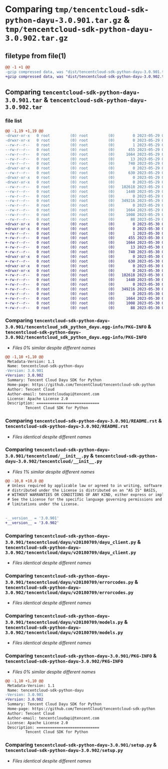 # Comparing `tmp/tencentcloud-sdk-python-dayu-3.0.901.tar.gz` & `tmp/tencentcloud-sdk-python-dayu-3.0.902.tar.gz`

## filetype from file(1)

```diff
@@ -1 +1 @@
-gzip compressed data, was "dist/tencentcloud-sdk-python-dayu-3.0.901.tar", last modified: Mon May 29 02:25:27 2023, max compression
+gzip compressed data, was "dist/tencentcloud-sdk-python-dayu-3.0.902.tar", last modified: Tue May 30 00:21:15 2023, max compression
```

## Comparing `tencentcloud-sdk-python-dayu-3.0.901.tar` & `tencentcloud-sdk-python-dayu-3.0.902.tar`

### file list

```diff
@@ -1,19 +1,19 @@
-drwxr-xr-x   0 root         (0) root         (0)        0 2023-05-29 02:25:27.000000 tencentcloud-sdk-python-dayu-3.0.901/
-drwxr-xr-x   0 root         (0) root         (0)        0 2023-05-29 02:25:27.000000 tencentcloud-sdk-python-dayu-3.0.901/tencentcloud_sdk_python_dayu.egg-info/
--rw-r--r--   0 root         (0) root         (0)        1 2023-05-29 02:25:27.000000 tencentcloud-sdk-python-dayu-3.0.901/tencentcloud_sdk_python_dayu.egg-info/dependency_links.txt
--rw-r--r--   0 root         (0) root         (0)      455 2023-05-29 02:25:27.000000 tencentcloud-sdk-python-dayu-3.0.901/tencentcloud_sdk_python_dayu.egg-info/SOURCES.txt
--rw-r--r--   0 root         (0) root         (0)     1664 2023-05-29 02:25:27.000000 tencentcloud-sdk-python-dayu-3.0.901/tencentcloud_sdk_python_dayu.egg-info/PKG-INFO
--rw-r--r--   0 root         (0) root         (0)       13 2023-05-29 02:25:27.000000 tencentcloud-sdk-python-dayu-3.0.901/tencentcloud_sdk_python_dayu.egg-info/top_level.txt
--rw-r--r--   0 root         (0) root         (0)      740 2023-05-29 02:25:27.000000 tencentcloud-sdk-python-dayu-3.0.901/README.rst
-drwxr-xr-x   0 root         (0) root         (0)        0 2023-05-29 02:25:27.000000 tencentcloud-sdk-python-dayu-3.0.901/tencentcloud/
--rw-r--r--   0 root         (0) root         (0)      630 2023-05-29 02:25:27.000000 tencentcloud-sdk-python-dayu-3.0.901/tencentcloud/__init__.py
-drwxr-xr-x   0 root         (0) root         (0)        0 2023-05-29 02:25:27.000000 tencentcloud-sdk-python-dayu-3.0.901/tencentcloud/dayu/
-drwxr-xr-x   0 root         (0) root         (0)        0 2023-05-29 02:25:27.000000 tencentcloud-sdk-python-dayu-3.0.901/tencentcloud/dayu/v20180709/
--rw-r--r--   0 root         (0) root         (0)   102618 2023-05-29 02:25:27.000000 tencentcloud-sdk-python-dayu-3.0.901/tencentcloud/dayu/v20180709/dayu_client.py
--rw-r--r--   0 root         (0) root         (0)     1440 2023-05-29 02:25:27.000000 tencentcloud-sdk-python-dayu-3.0.901/tencentcloud/dayu/v20180709/errorcodes.py
--rw-r--r--   0 root         (0) root         (0)        0 2023-05-29 02:25:27.000000 tencentcloud-sdk-python-dayu-3.0.901/tencentcloud/dayu/v20180709/__init__.py
--rw-r--r--   0 root         (0) root         (0)   349216 2023-05-29 02:25:27.000000 tencentcloud-sdk-python-dayu-3.0.901/tencentcloud/dayu/v20180709/models.py
--rw-r--r--   0 root         (0) root         (0)        0 2023-05-29 02:25:27.000000 tencentcloud-sdk-python-dayu-3.0.901/tencentcloud/dayu/__init__.py
--rw-r--r--   0 root         (0) root         (0)     1664 2023-05-29 02:25:27.000000 tencentcloud-sdk-python-dayu-3.0.901/PKG-INFO
--rw-r--r--   0 root         (0) root         (0)     1008 2023-05-29 02:25:27.000000 tencentcloud-sdk-python-dayu-3.0.901/setup.py
--rw-r--r--   0 root         (0) root         (0)       88 2023-05-29 02:25:27.000000 tencentcloud-sdk-python-dayu-3.0.901/setup.cfg
+drwxr-xr-x   0 root         (0) root         (0)        0 2023-05-30 00:21:15.000000 tencentcloud-sdk-python-dayu-3.0.902/
+drwxr-xr-x   0 root         (0) root         (0)        0 2023-05-30 00:21:15.000000 tencentcloud-sdk-python-dayu-3.0.902/tencentcloud_sdk_python_dayu.egg-info/
+-rw-r--r--   0 root         (0) root         (0)        1 2023-05-30 00:21:15.000000 tencentcloud-sdk-python-dayu-3.0.902/tencentcloud_sdk_python_dayu.egg-info/dependency_links.txt
+-rw-r--r--   0 root         (0) root         (0)      455 2023-05-30 00:21:15.000000 tencentcloud-sdk-python-dayu-3.0.902/tencentcloud_sdk_python_dayu.egg-info/SOURCES.txt
+-rw-r--r--   0 root         (0) root         (0)     1664 2023-05-30 00:21:15.000000 tencentcloud-sdk-python-dayu-3.0.902/tencentcloud_sdk_python_dayu.egg-info/PKG-INFO
+-rw-r--r--   0 root         (0) root         (0)       13 2023-05-30 00:21:15.000000 tencentcloud-sdk-python-dayu-3.0.902/tencentcloud_sdk_python_dayu.egg-info/top_level.txt
+-rw-r--r--   0 root         (0) root         (0)      740 2023-05-30 00:21:14.000000 tencentcloud-sdk-python-dayu-3.0.902/README.rst
+drwxr-xr-x   0 root         (0) root         (0)        0 2023-05-30 00:21:15.000000 tencentcloud-sdk-python-dayu-3.0.902/tencentcloud/
+-rw-r--r--   0 root         (0) root         (0)      630 2023-05-30 00:21:14.000000 tencentcloud-sdk-python-dayu-3.0.902/tencentcloud/__init__.py
+drwxr-xr-x   0 root         (0) root         (0)        0 2023-05-30 00:21:15.000000 tencentcloud-sdk-python-dayu-3.0.902/tencentcloud/dayu/
+drwxr-xr-x   0 root         (0) root         (0)        0 2023-05-30 00:21:15.000000 tencentcloud-sdk-python-dayu-3.0.902/tencentcloud/dayu/v20180709/
+-rw-r--r--   0 root         (0) root         (0)   102618 2023-05-30 00:21:14.000000 tencentcloud-sdk-python-dayu-3.0.902/tencentcloud/dayu/v20180709/dayu_client.py
+-rw-r--r--   0 root         (0) root         (0)     1440 2023-05-30 00:21:14.000000 tencentcloud-sdk-python-dayu-3.0.902/tencentcloud/dayu/v20180709/errorcodes.py
+-rw-r--r--   0 root         (0) root         (0)        0 2023-05-30 00:21:14.000000 tencentcloud-sdk-python-dayu-3.0.902/tencentcloud/dayu/v20180709/__init__.py
+-rw-r--r--   0 root         (0) root         (0)   349216 2023-05-30 00:21:14.000000 tencentcloud-sdk-python-dayu-3.0.902/tencentcloud/dayu/v20180709/models.py
+-rw-r--r--   0 root         (0) root         (0)        0 2023-05-30 00:21:14.000000 tencentcloud-sdk-python-dayu-3.0.902/tencentcloud/dayu/__init__.py
+-rw-r--r--   0 root         (0) root         (0)     1664 2023-05-30 00:21:15.000000 tencentcloud-sdk-python-dayu-3.0.902/PKG-INFO
+-rw-r--r--   0 root         (0) root         (0)     1008 2023-05-30 00:21:14.000000 tencentcloud-sdk-python-dayu-3.0.902/setup.py
+-rw-r--r--   0 root         (0) root         (0)       88 2023-05-30 00:21:15.000000 tencentcloud-sdk-python-dayu-3.0.902/setup.cfg
```

### Comparing `tencentcloud-sdk-python-dayu-3.0.901/tencentcloud_sdk_python_dayu.egg-info/PKG-INFO` & `tencentcloud-sdk-python-dayu-3.0.902/tencentcloud_sdk_python_dayu.egg-info/PKG-INFO`

 * *Files 0% similar despite different names*

```diff
@@ -1,10 +1,10 @@
 Metadata-Version: 1.1
 Name: tencentcloud-sdk-python-dayu
-Version: 3.0.901
+Version: 3.0.902
 Summary: Tencent Cloud Dayu SDK for Python
 Home-page: https://github.com/TencentCloud/tencentcloud-sdk-python
 Author: Tencent Cloud
 Author-email: tencentcloudapi@tencent.com
 License: Apache License 2.0
 Description: ============================
         Tencent Cloud SDK for Python
```

### Comparing `tencentcloud-sdk-python-dayu-3.0.901/README.rst` & `tencentcloud-sdk-python-dayu-3.0.902/README.rst`

 * *Files identical despite different names*

### Comparing `tencentcloud-sdk-python-dayu-3.0.901/tencentcloud/__init__.py` & `tencentcloud-sdk-python-dayu-3.0.902/tencentcloud/__init__.py`

 * *Files 1% similar despite different names*

```diff
@@ -10,8 +10,8 @@
 # Unless required by applicable law or agreed to in writing, software
 # distributed under the License is distributed on an "AS IS" BASIS,
 # WITHOUT WARRANTIES OR CONDITIONS OF ANY KIND, either express or implied.
 # See the License for the specific language governing permissions and
 # limitations under the License.
 
 
-__version__ = '3.0.901'
+__version__ = '3.0.902'
```

### Comparing `tencentcloud-sdk-python-dayu-3.0.901/tencentcloud/dayu/v20180709/dayu_client.py` & `tencentcloud-sdk-python-dayu-3.0.902/tencentcloud/dayu/v20180709/dayu_client.py`

 * *Files identical despite different names*

### Comparing `tencentcloud-sdk-python-dayu-3.0.901/tencentcloud/dayu/v20180709/errorcodes.py` & `tencentcloud-sdk-python-dayu-3.0.902/tencentcloud/dayu/v20180709/errorcodes.py`

 * *Files identical despite different names*

### Comparing `tencentcloud-sdk-python-dayu-3.0.901/tencentcloud/dayu/v20180709/models.py` & `tencentcloud-sdk-python-dayu-3.0.902/tencentcloud/dayu/v20180709/models.py`

 * *Files identical despite different names*

### Comparing `tencentcloud-sdk-python-dayu-3.0.901/PKG-INFO` & `tencentcloud-sdk-python-dayu-3.0.902/PKG-INFO`

 * *Files 0% similar despite different names*

```diff
@@ -1,10 +1,10 @@
 Metadata-Version: 1.1
 Name: tencentcloud-sdk-python-dayu
-Version: 3.0.901
+Version: 3.0.902
 Summary: Tencent Cloud Dayu SDK for Python
 Home-page: https://github.com/TencentCloud/tencentcloud-sdk-python
 Author: Tencent Cloud
 Author-email: tencentcloudapi@tencent.com
 License: Apache License 2.0
 Description: ============================
         Tencent Cloud SDK for Python
```

### Comparing `tencentcloud-sdk-python-dayu-3.0.901/setup.py` & `tencentcloud-sdk-python-dayu-3.0.902/setup.py`

 * *Files identical despite different names*

